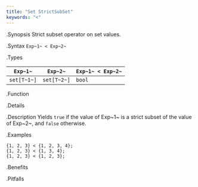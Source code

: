 ```yaml
---
title: "Set StrictSubSet"
keywords: "<"
---
```


.Synopsis
Strict subset operator on set values.

.Syntax
`Exp~1~ < Exp~2~`

.Types


| `Exp~1~`    |  `Exp~2~`    | `Exp~1~ < Exp~2~`  |
| --- | --- | --- |
| `set[T~1~]` |  `set[T~2~]` | `bool`               |


.Function

.Details

.Description
Yields `true` if the value of Exp~1~ is a strict subset of the value of Exp~2~,  and `false` otherwise.

.Examples
```rascal-shell
{1, 2, 3} < {1, 2, 3, 4};
{1, 2, 3} < {1, 3, 4};
{1, 2, 3} < {1, 2, 3};
```

.Benefits

.Pitfalls

